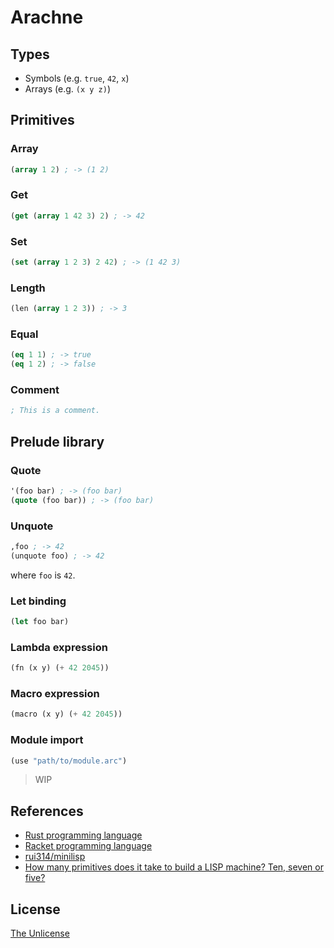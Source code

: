# Arachne

## Types

- Symbols (e.g. `true`, `42`, `x`)
- Arrays (e.g. `(x y z)`)

## Primitives

### Array

```lisp
(array 1 2) ; -> (1 2)
```

### Get

```lisp
(get (array 1 42 3) 2) ; -> 42
```

### Set

```lisp
(set (array 1 2 3) 2 42) ; -> (1 42 3)
```

### Length

```lisp
(len (array 1 2 3)) ; -> 3
```

### Equal

```lisp
(eq 1 1) ; -> true
(eq 1 2) ; -> false
```

### Comment

```lisp
; This is a comment.
```

## Prelude library

### Quote

```lisp
'(foo bar) ; -> (foo bar)
(quote (foo bar)) ; -> (foo bar)
```

### Unquote

```lisp
,foo ; -> 42
(unquote foo) ; -> 42
```

where `foo` is `42`.

### Let binding

```lisp
(let foo bar)
```

### Lambda expression

```lisp
(fn (x y) (+ 42 2045))
```

### Macro expression

```lisp
(macro (x y) (+ 42 2045))
```

### Module import

```lisp
(use "path/to/module.arc")
```

> WIP

## References

- [Rust programming language](https://www.rust-lang.org/)
- [Racket programming language](https://racket-lang.org/)
- [rui314/minilisp](https://github.com/rui314/minilisp)
- [How many primitives does it take to build a LISP machine? Ten, seven or five?](https://stackoverflow.com/questions/3482389/how-many-primitives-does-it-take-to-build-a-lisp-machine-ten-seven-or-five)

## License

[The Unlicense](UNLICENSE)
